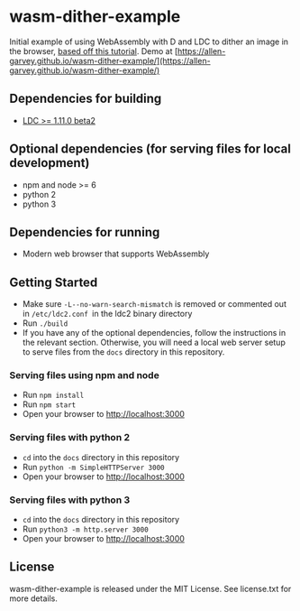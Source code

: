 # wasm-dither-example

Initial example of using WebAssembly with D and LDC to dither an image in the browser, [based off this tutorial](https://wiki.dlang.org/Generating_WebAssembly_with_LDC). Demo at [https://allen-garvey.github.io/wasm-dither-example/](https://allen-garvey.github.io/wasm-dither-example/)

## Dependencies for building

* [LDC >= 1.11.0 beta2](https://github.com/ldc-developers/ldc/releases/)

## Optional dependencies (for serving files for local development)

* npm and node >= 6
* python 2
* python 3

## Dependencies for running

* Modern web browser that supports WebAssembly

## Getting Started

* Make sure `-L--no-warn-search-mismatch` is removed or commented out in `/etc/ldc2.conf `in the ldc2 binary directory
* Run `./build`
* If you have any of the optional dependencies, follow the instructions in the relevant section. Otherwise, you will need a local web server setup to serve files from the `docs` directory in this repository.

### Serving files using npm and node

* Run `npm install`
* Run `npm start`
* Open your browser to [http://localhost:3000](http://localhost:3000)

### Serving files with python 2

* `cd` into the `docs` directory in this repository
* Run `python -m SimpleHTTPServer 3000`
* Open your browser to [http://localhost:3000](http://localhost:3000)

### Serving files with python 3

* `cd` into the `docs` directory in this repository
* Run `python3 -m http.server 3000`
* Open your browser to [http://localhost:3000](http://localhost:3000)

## License

wasm-dither-example is released under the MIT License. See license.txt for more details.